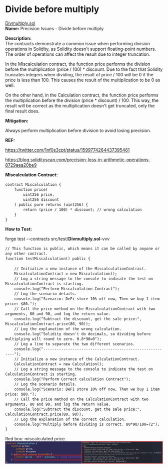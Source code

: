 # Divide before multiply 
[Divmultiply.sol](https://github.com/SunWeb3Sec/DeFiVulnLabs/blob/main/src/test/Divmultiply.sol)  
**Name:** Precision Issues - Divide before multiply

**Description:**  
The contracts demonstrate a common issue when performing division operations in Solidity,
as Solidity doesn't support floating-point numbers. The order of operations can affect the result due to integer truncation.

In the Miscalculation contract, the function price performs the division before the
multiplication (price / 100) * discount. Due to the fact that Solidity truncates integers
when dividing, the result of price / 100 will be 0 if the price is less than 100.
This causes the result of the multiplication to be 0 as well.

On the other hand, in the Calculation contract, the function price performs the multiplication
before the division (price * discount) / 100. This way, the result will be correct as the multiplication
doesn't get truncated, only the final result does.

**Mitigation:**  

Always perform multiplication before division to avoid losing precision.

**REF:**

https://twitter.com/1nf0s3cpt/status/1599774264437395461

https://blog.solidityscan.com/precision-loss-in-arithmetic-operations-8729aea20be9

**Miscalculation Contract:**  
```
contract Miscalculation {
    function price(
        uint256 price,
        uint256 discount
    ) public pure returns (uint256) {
        return (price / 100) * discount; // wrong calculation
    }
}
```
**How to Test:**

forge test --contracts src/test/**Divmultiply.sol**-vvv  
```
// This function is public, which means it can be called by anyone or any other contract.
function testMiscalculation() public {

    // Initialize a new instance of the MiscalculationContract.
    MiscalculationContract = new Miscalculation();
    // Log a string message to the console to indicate the test on MiscalculationContract is starting.
    console.log("Perform Miscalculation Contract");
    // Log the scenario details.
    console.log("Scenario: DeFi store 10% off now, Then we buy 1 item price: $80.");
    // Call the price method on the MiscalculationContract with two arguments, 80 and 90, and log the return value.
    console.log("Subtract the discount, get the sale price:", MiscalculationContract.price(80, 90));
    // Log the explanation of the wrong calculation.
    console.log("Solidity doesn't do decimals, so dividing before multiplying will round to zero. 0.8*90=0");
    // Log a line to separate the two different scenarios.
    console.log("---------------------------------------------------------");
    // Initialize a new instance of the CalculationContract.
    CalculationContract = new Calculation();
    // Log a string message to the console to indicate the test on CalculationContract is starting.
    console.log("Perform Correct calculation Contract");
    // Log the scenario details.
    console.log("Scenario: DeFi store 10% off now, Then we buy 1 item price: $80.");
    // Call the price method on the CalculationContract with two arguments, 80 and 90, and log the return value.
    console.log("Subtract the discount, get the sale price:", CalculationContract.price(80, 90));
    // Log the explanation of the correct calculation.
    console.log("Multiply before dividing is correct. 80*90/100=72");
}
```
Red box: miscalculated price.
![Alt text](image-25.png)
